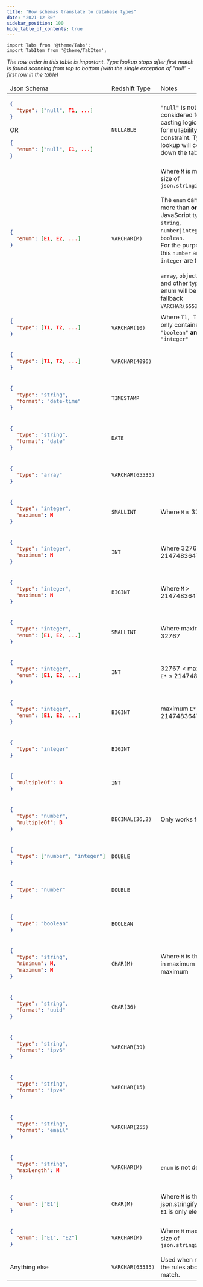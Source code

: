 ```yaml
---
title: "How schemas translate to database types"
date: "2021-12-30"
sidebar_position: 100
hide_table_of_contents: true
---
```


```mdx-code-block
import Tabs from '@theme/Tabs';
import TabItem from '@theme/TabItem';
```

_The row order in this table is important.  Type lookup stops after first match is found scanning from top to bottom (with the single exception of "null" - first row in the table)_
<Tabs groupId="type-casting">
  <TabItem value="redshift" label="Redshift" default>

<table>
<thead>
<td>Json Schema</td>
<td>Redshift Type</td>
<td>Notes</td>
</thead>
<tbody>
<tr>
<td >

  ```json
{
    "type": ["null", T1, ...]
}
```

OR

  ```json
{
    "enum": ["null", E1, ...]
}
```

</td>
<td >
<code>NULLABLE</code>
</td>
<td><code>"null"</code> is not considered for type casting logic. Only for nullability constraint. Type lookup will continue down the table.
</td>
</tr>
<tr>
<td>

  ```json
{
    "enum": [E1, E2, ...]
}
```

</td>
<td><code>VARCHAR(M)</code></td>
<td> Where <code>M</code> is maximum size of <code>json.stringify(E*)</code><br/><br/>
The <code>enum</code> can contain more than <b>one</b> JavaScript type: <code>string</code>, <code>number|integer</code>, <code>boolean</code>.<br/>
For the purposes of this  <code>number</code> and <code>integer</code> are the same.<br/>
<br/>
<code>array</code>, <code>object</code>, <code>NaN</code> and other types in enum will be cast as fallback <code>VARCHAR(65535)</code>.   

</td>
</tr>
<tr>
<td>

  ```json
{
    "type": [T1, T2, ...]
}
```

</td>
<td>
<code>VARCHAR(10)</code>
</td>
<td>
Where <code>T1, T2, ..</code>. only contains <code>"boolean"</code> <b>and</b> <code>"integer"</code>
</td>
</tr>
<tr>
<td>

  ```json
{
    "type": [T1, T2, ...]
}
```

</td>
<td>
<code>VARCHAR(4096)</code>
</td>
<td></td>
</tr>
<tr>
<td>

  ```json
{
    "type": "string",
    "format": "date-time"
}
```

</td>
<td>
<code>TIMESTAMP</code>
</td>
<td></td>
</tr>
<tr>
<td>

  ```json
{
    "type": "string",
    "format": "date"
}
```

</td>
<td>
<code>DATE</code>
</td><td></td>
</tr>
<tr>
<td>

  ```json
{
    "type": "array"
}
```

</td>
<td>
<code>VARCHAR(65535)</code>
</td><td></td>
</tr>
<tr>
<td>

  ```json
{
    "type": "integer",
    "maximum": M
}
```

</td>
<td>
<code>SMALLINT</code>
</td>
<td>
Where <code>M</code> &le; 32767
</td>
</tr>
<tr>
<td>

  ```json
{
    "type": "integer",
    "maximum": M
}
```

</td>
<td>
<code>INT</code>
</td>
<td>
Where 32767 &lt; <code>M</code> &le; 2147483647
</td>
</tr>
<tr>
<td>

  ```json
{
    "type": "integer",
    "maximum": M
}
```

</td>
<td>
<code>BIGINT</code>
</td>
<td>
Where <code>M</code> > 2147483647
</td>
</tr>
<tr>
<td>

  ```json
{
    "type": "integer",
    "enum": [E1, E2, ...]
}
```

</td>
<td>
<code>SMALLINT</code>
</td>
<td>
Where maximum <code>E*</code> &le; 32767
</td>
</tr>
<tr>
<td>

  ```json
{
    "type": "integer",
    "enum": [E1, E2, ...]
}
```

</td>
<td>
<code>INT</code>
</td>
<td>
32767 &lt; maximum <code>E*</code> &le; 2147483647
</td>
</tr>
<tr>
<td>

  ```json
{
    "type": "integer",
    "enum": [E1, E2, ...]
}
```

</td>
<td>
<code>BIGINT</code>
</td>
<td>
maximum <code>E*</code> &gt; 2147483647
</td>
</tr>
<tr>
<td>

  ```json
{
    "type": "integer"
}
```

</td>
<td>
<code>BIGINT</code>
</td><td></td>
</tr>
<tr>
<td>

  ```json
{
    "multipleOf": B
}
```

</td>
<td>
<code>INT</code>
</td><td></td>
</tr>
<tr>
<td>

  ```json
{
    "type": "number",
    "multipleOf": B
}
```

</td>
<td>
<code>DECIMAL(36,2)</code>
</td>
<td>
Only works for <code>B</code>=2
</td>
</tr>
<tr>
<td>

  ```json
{
    "type": ["number", "integer"]
}
```

</td>
<td>
<code>DOUBLE</code>
</td><td></td>
</tr>
<tr>
<td>

  ```json
{
    "type": "number"
}
```

</td>
<td>
<code>DOUBLE</code>
</td><td></td>
</tr>
<tr>
<td>

  ```json
{
    "type": "boolean"
}
```

</td>
<td><code>BOOLEAN</code></td><td></td>
</tr>
<tr>
<td>

  ```json
{
    "type": "string",
    "minimum": M,
    "maximum": M
}
```

</td>
<td>
<code>CHAR(M)</code>
</td>
<td>
Where <code>M</code> is the same in maximum and maximum
</td>
</tr>
<tr>
<td>

  ```json
{
    "type": "string",
    "format": "uuid"
}
```

</td>
<td>
<code>CHAR(36)</code>
</td>
</tr>
<tr>
<td>

  ```json
{
    "type": "string",
    "format": "ipv6"
}
```

</td>
<td>
<code>VARCHAR(39)</code>
</td><td></td>
</tr>
<tr>
<td>

  ```json
{
    "type": "string",
    "format": "ipv4"
}
```

</td>
<td>
<code>VARCHAR(15)</code>
</td><td></td>
</tr>
<tr>
<td>

  ```json
{
    "type": "string",
    "format": "email"
}
```

</td>
<td>
<code>VARCHAR(255)</code>
</td><td></td>
</tr>
<tr>
<td>

  ```json
{
    "type": "string",
    "maxLength": M
}
```

</td>
<td>
<code>VARCHAR(M)</code>
</td>
<td>
<code>enum</code> is not defined
</td>
</tr>
<tr>
<td>

  ```json
{
    "enum": ["E1"]
}
```

</td>
<td>
<code>CHAR(M)</code>
</td>
<td>
Where <code>M</code> is the size of json.stringify("E1"). <br/>
<code>E1</code> is only element
</td>
</tr>
<tr>
<td>

  ```json
{
    "enum": ["E1", "E2"]
}
```

</td>
<td>
<code>VARCHAR(M)</code>
</td>
<td>Where <code>M</code> maximum size of <code>json.stringify("E*")</code></td>
</tr>
<tr>
<td>
Anything else
</td>
<td>
<code>VARCHAR(65535)</code>
</td>
<td>
Used when none of the rules above match.
</td>
</tr>
</tbody>
</table>
</TabItem>
</Tabs>